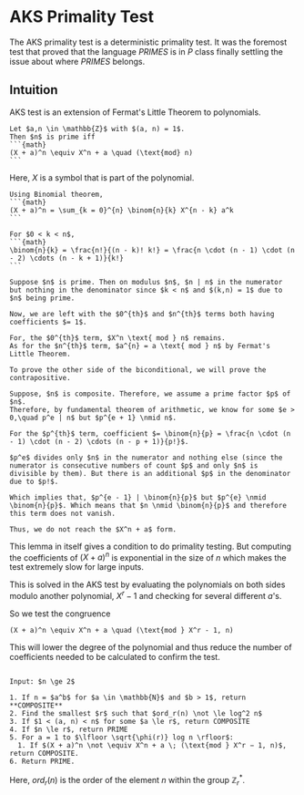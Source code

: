 # AKS Primality Test

The AKS primality test is a deterministic primality test.
It was the foremost test that proved that the language *PRIMES* is in *P* class finally settling the issue about where *PRIMES* belongs.

## Intuition

AKS test is an extension of Fermat's Little Theorem to polynomials.

````{prf:lemma}
Let $a,n \in \mathbb{Z}$ with $(a, n) = 1$.
Then $n$ is prime iff 
```{math}
(X + a)^n \equiv X^n + a \quad (\text{mod} n)
```
````

Here, $X$ is a symbol that is part of the polynomial. 

````{prf:proof}
Using Binomial theorem,
```{math}
(X + a)^n = \sum_{k = 0}^{n} \binom{n}{k} X^{n - k} a^k
```

For $0 < k < n$,
```{math}
\binom{n}{k} = \frac{n!}{(n - k)! k!} = \frac{n \cdot (n - 1) \cdot (n - 2) \cdots (n - k + 1)}{k!}
```

Suppose $n$ is prime. Then on modulus $n$, $n | n$ in the numerator but nothing in the denominator since $k < n$ and $(k,n) = 1$ due to $n$ being prime.

Now, we are left with the $0^{th}$ and $n^{th}$ terms both having coefficients $= 1$.

For, the $0^{th}$ term, $X^n \text{ mod } n$ remains.
As for the $n^{th}$ term, $a^{n} = a \text{ mod } n$ by Fermat's Little Theorem.

To prove the other side of the biconditional, we will prove the contrapositive.

Suppose, $n$ is composite. Therefore, we assume a prime factor $p$ of $n$.
Therefore, by fundamental theorem of arithmetic, we know for some $e > 0,\quad p^e | n$ but $p^{e + 1} \nmid n$.

For the $p^{th}$ term, coefficient $= \binom{n}{p} = \frac{n \cdot (n - 1) \cdot (n - 2) \cdots (n - p + 1)}{p!}$.

$p^e$ divides only $n$ in the numerator and nothing else (since the numerator is consecutive numbers of count $p$ and only $n$ is divisible by them). But there is an additional $p$ in the denominator due to $p!$.

Which implies that, $p^{e - 1} | \binom{n}{p}$ but $p^{e} \nmid \binom{n}{p}$. Which means that $n \nmid \binom{n}{p}$ and therefore this term does not vanish.

Thus, we do not reach the $X^n + a$ form.
````

This lemma in itself gives a condition to do primality testing. But computing the coefficients of $(X + a)^n$ is exponential in the size of $n$ which makes the test extremely slow for large inputs. 

This is solved in the AKS test by evaluating the polynomials on both sides modulo another polynomial, $X^r - 1$ and checking for several different $a$'s.

So we test the congruence
```{math}
(X + a)^n \equiv X^n + a \quad (\text{mod } X^r - 1, n)
```

This will lower the degree of the polynomial and thus reduce the number of coefficients needed to be calculated to confirm the test.

```{prf:algorithm} AKS Primality Test

Input: $n \ge 2$

1. If n = $a^b$ for $a \in \mathbb{N}$ and $b > 1$, return **COMPOSITE**
2. Find the smallest $r$ such that $ord_r(n) \not \le log^2 n$
3. If $1 < (a, n) < n$ for some $a \le r$, return COMPOSITE
4. If $n \le r$, return PRIME
5. For a = 1 to $\lfloor \sqrt{\phi(r)} log n \rfloor$:
  1. If $(X + a)^n \not \equiv X^n + a \; (\text{mod } X^r − 1, n)$, return COMPOSITE.
6. Return PRIME.
```

Here, $ord_r(n)$ is the order of the element $n$ within the group $\mathbb{Z}^*_r$.
